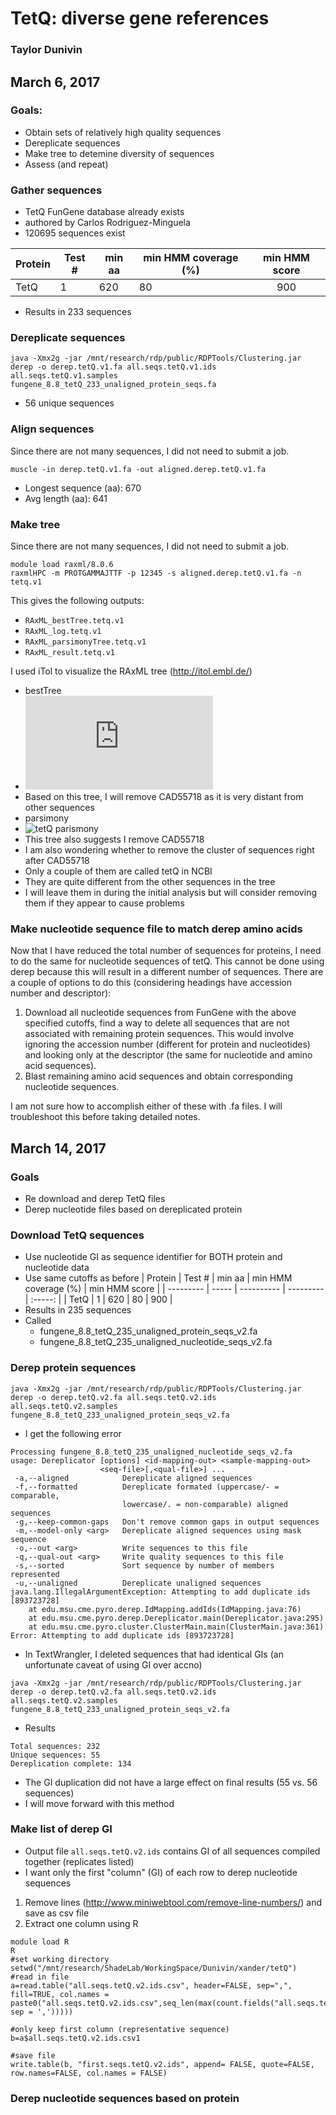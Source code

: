 # TetQ: diverse gene references
### Taylor Dunivin
## March 6, 2017
### Goals: 
* Obtain sets of relatively high quality sequences
* Dereplicate sequences
* Make tree to detemine diversity of sequences
* Assess (and repeat)

### Gather sequences
* TetQ FunGene database already exists
 * authored by Carlos Rodriguez-Minguela
 * 120695 sequences exist
 
| Protein | Test # | min aa | min HMM coverage (%) | min HMM score |
| --------- | ----- | ---------- | --------- | :-----: |
| TetQ | 1 | 620 | 80 | 900 |

* Results in 233 sequences

### Dereplicate sequences
```
java -Xmx2g -jar /mnt/research/rdp/public/RDPTools/Clustering.jar derep -o derep.tetQ.v1.fa all.seqs.tetQ.v1.ids all.seqs.tetQ.v1.samples fungene_8.8_tetQ_233_unaligned_protein_seqs.fa
```
* 56 unique sequences

### Align sequences
Since there are not many sequences, I did not need to submit a job.
```
muscle -in derep.tetQ.v1.fa -out aligned.derep.tetQ.v1.fa
```
* Longest sequence (aa): 670
* Avg length (aa): 641

### Make tree
Since there are not many sequences, I did not need to submit a job.
```
module load raxml/8.0.6
raxmlHPC -m PROTGAMMAJTTF -p 12345 -s aligned.derep.tetQ.v1.fa -n tetq.v1
```

This gives the following outputs:
* ```RAxML_bestTree.tetq.v1```
* ```RAxML_log.tetq.v1```
* ```RAxML_parsimonyTree.tetq.v1```
* ```RAxML_result.tetq.v1```

I used iTol to visualize the RAxML tree (http://itol.embl.de/)
* bestTree
* ![tetQ bestTree](https://github.com/ShadeLab/Xander_arsenic/blob/master/images/RAxML.best.tetQ.pdf)
* Based on this tree, I will remove CAD55718 as it is very distant from other sequences
* parsimony
 * ![tetQ parismony](https://github.com/ShadeLab/Xander_arsenic/blob/master/images/RAxML.parsimony.tetq.png)
 * This tree also suggests I remove CAD55718
 * I am also wondering whether to remove the cluster of sequences right after CAD55718
  * Only a couple of them are called tetQ in NCBI
  * They are quite different from the other sequences in the tree
  * I will leave them in during the initial analysis but will consider removing them if they appear to cause problems
  
### Make nucleotide sequence file to match derep amino acids
Now that I have reduced the total number of sequences for proteins, I need to do the same for nucleotide sequences of tetQ. This cannot be done using derep because this will result in a different number of sequences. There are a couple of options to do this (considering headings have accession number and descriptor): 
1. Download all nucleotide sequences from FunGene with the above specified cutoffs, find a way to delete all sequences that are not associated with remaining protein sequences. This would involve ignoring the accession number (different for protein and nucleotides) and looking only at the descriptor (the same for nucleotide and amino acid sequences). 
2. Blast remaining amino acid sequences and obtain corresponding nucleotide sequences. 

I am not sure how to accomplish either of these with .fa files. I will troubleshoot this before taking detailed notes. 

## March 14, 2017
### Goals
* Re download and derep TetQ files
* Derep nucleotide files based on dereplicated protein

### Download TetQ sequences
* Use nucleotide GI as sequence identifier for BOTH protein and nucleotide data
* Use same cutoffs as before 
| Protein | Test # | min aa | min HMM coverage (%) | min HMM score |
| --------- | ----- | ---------- | --------- | :-----: |
| TetQ | 1 | 620 | 80 | 900 |
* Results in 235 sequences
* Called 
  * fungene_8.8_tetQ_235_unaligned_protein_seqs_v2.fa
  * fungene_8.8_tetQ_235_unaligned_nucleotide_seqs_v2.fa

### Derep protein sequences 
```
java -Xmx2g -jar /mnt/research/rdp/public/RDPTools/Clustering.jar derep -o derep.tetQ.v2.fa all.seqs.tetQ.v2.ids all.seqs.tetQ.v2.samples fungene_8.8_tetQ_233_unaligned_protein_seqs_v2.fa
```
* I get the following error
```
Processing fungene_8.8_tetQ_235_unaligned_nucleotide_seqs_v2.fa
usage: Dereplicator [options] <id-mapping-out> <sample-mapping-out>
                    <seq-file>[,<qual-file>] ...
 -a,--aligned            Dereplicate aligned sequences
 -f,--formatted          Dereplicate formated (uppercase/- = comparable,
                         lowercase/. = non-comparable) aligned sequences
 -g,--keep-common-gaps   Don't remove common gaps in output sequences
 -m,--model-only <arg>   Dereplicate aligned sequences using mask sequence
 -o,--out <arg>          Write sequences to this file
 -q,--qual-out <arg>     Write quality sequences to this file
 -s,--sorted             Sort sequence by number of members represented
 -u,--unaligned          Dereplicate unaligned sequences
java.lang.IllegalArgumentException: Attempting to add duplicate ids [893723728]
	at edu.msu.cme.pyro.derep.IdMapping.addIds(IdMapping.java:76)
	at edu.msu.cme.pyro.derep.Dereplicator.main(Dereplicator.java:295)
	at edu.msu.cme.pyro.cluster.ClusterMain.main(ClusterMain.java:361)
Error: Attempting to add duplicate ids [893723728]
```
* In TextWrangler, I deleted sequences that had identical GIs (an unfortunate caveat of using GI over accno)
```
java -Xmx2g -jar /mnt/research/rdp/public/RDPTools/Clustering.jar derep -o derep.tetQ.v2.fa all.seqs.tetQ.v2.ids all.seqs.tetQ.v2.samples fungene_8.8_tetQ_233_unaligned_protein_seqs_v2.fa
```
* Results
```
Total sequences: 232
Unique sequences: 55
Dereplication complete: 134
```
* The GI duplication did not have a large effect on final results (55 vs. 56 sequences)
* I will move forward with this method

### Make list of derep GI 
* Output file ```all.seqs.tetQ.v2.ids``` contains GI of all sequences compiled together (replicates listed)
* I want only the first "column" (GI) of each row to derep nucleotide sequences
 1. Remove lines (http://www.miniwebtool.com/remove-line-numbers/) and save as csv file
 2. Extract one column using R
```
module load R
R
#set working directory
setwd("/mnt/research/ShadeLab/WorkingSpace/Dunivin/xander/tetQ")
#read in file
a=read.table("all.seqs.tetQ.v2.ids.csv", header=FALSE, sep=",", fill=TRUE, col.names = paste0("all.seqs.tetQ.v2.ids.csv",seq_len(max(count.fields("all.seqs.tetQ.v2.ids.csv", sep = ',')))))

#only keep first column (representative sequence)
b=a$all.seqs.tetQ.v2.ids.csv1

#save file
write.table(b, "first.seqs.tetQ.v2.ids", append= FALSE, quote=FALSE, row.names=FALSE, col.names = FALSE)
 ```

### Derep nucleotide sequences based on protein

